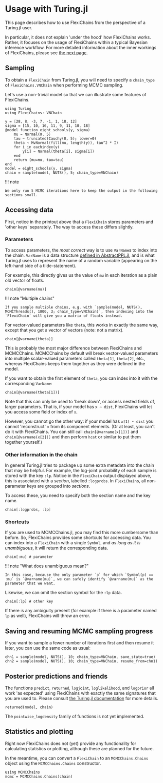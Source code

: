 # Usage with Turing.jl

This page describes how to use FlexiChains from the perspective of a Turing.jl user.

In particular, it does not explain 'under the hood' how FlexiChains works.
Rather, it focuses on the usage of FlexiChains within a typical Bayesian inference workflow.
For more detailed information about the inner workings of FlexiChains, please see [the next page](./details.md).

## Sampling

To obtain a `FlexiChain` from Turing.jl, you will need to specify a `chain_type` of `FlexiChains.VNChain` when performing MCMC sampling.

Let's use a non-trivial model so that we can illustrate some features of FlexiChains.

```@example 1
using Turing
using FlexiChains: VNChain

y = [28, 8, -3, 7, -1, 1, 18, 12]
sigma = [15, 10, 16, 11, 9, 11, 10, 18]
@model function eight_schools(y, sigma)
    mu ~ Normal(0, 5)
    tau ~ truncated(Cauchy(0, 5); lower=0)
    theta ~ MvNormal(fill(mu, length(y)), tau^2 * I)
    for i in eachindex(y)
        y[i] ~ Normal(theta[i], sigma[i])
    end
    return (mu=mu, tau=tau)
end
model = eight_schools(y, sigma)
chain = sample(model, NUTS(), 5; chain_type=VNChain)
```

!!! note
    
    We only run 5 MCMC iterations here to keep the output in the following sections small.

## Accessing data

First, notice in the printout above that a `FlexiChain` stores parameters and 'other keys' separately.
The way to access these differs slightly.

### Parameters

To access parameters, the _most correct_ way is to use `VarName`s to index into the chain.
`VarName` is a data structure [defined in AbstractPPL.jl](https://turinglang.org/AbstractPPL.jl/stable/api/#AbstractPPL.VarName), and is what Turing.jl uses to represent the name of a random variable (appearing on the left-hand side of a tilde-statement).

For example, this directly gives us the value of `mu` in each iteration as a plain old vector of floats.

```@example 1
chain[@varname(mu)]
```

!!! note "Multiple chains"
    
    If you sample multiple chains, e.g. with `sample(model, NUTS(), MCMCThreads(), 1000, 3; chain_type=VNChain)`, then indexing into the `FlexiChain` will give you a matrix of floats instead.

For vector-valued parameters like `theta`, this works in exactly the same way, except that you get a vector of vectors (note: not a matrix).

```@example 1
chain[@varname(theta)]
```

This is probably the most major difference between FlexiChains and MCMCChains.
MCMCChains by default will break vector-valued parameters into multiple scalar-valued parameters called `theta[1]`, `theta[2]`, etc., whereas FlexiChains keeps them together as they were defined in the model.

If you want to obtain the first element of `theta`, you can index into it with the corresponding `VarName`:

```@example 1
chain[@varname(theta[1])]
```

Note that this can only be used to 'break down', or access nested fields of, larger parameters.
That is, if your model has `x ~ dist`, FlexiChains will let you access some field or index of `x`.

However, you cannot go the other way: if your model has `x[1] ~ dist` you cannot 'reconstruct' `x` from its component elements.
(Or at least, you can't do it with FlexiChains.
You can still call `chain[@varname(x[1])]` and `chain[@varname(x[2])]` and then perform `hcat` or similar to put them together yourself.)

### Other information in the chain

In general Turing.jl tries to package up some extra metadata into the chain that may be helpful.
For example, the log-joint probability of each sample is stored with the key `:lp`.
Notice in the `FlexiChain` output displayed above, this is associated with a _section_, labelled `:logprobs`.
In `FlexiChain`s, all non-parameter keys are grouped into _sections_.

To access these, you need to specify both the section name and the key name.

```@example 1
chain[:logprobs, :lp]
```

### Shortcuts

If you are used to MCMCChains.jl, you may find this more cumbersome than before.
So, FlexiChains provides some shortcuts for accessing data.
You can index into a `FlexiChain` with a single `Symbol`, and _as long as it is unambiguous_, it will return the corresponding data.

```@example 1
chain[:mu] # parameter
```

!!! note "What does unambiguous mean?"
    
    In this case, because the only parameter `p` for which `Symbol(p) == :mu` is `@varname(mu)`, we can safely identify `@varname(mu)` as the parameter that we want.

Likewise, we can omit the section symbol for the `:lp` data.

```@example 1
chain[:lp] # other key
```

If there is any ambiguity present (for example if there is a parameter named `lp` as well), FlexiChains will throw an error.

## Saving and resuming MCMC sampling progress

If you want to sample a fewer number of iterations first and then resume it later, you can use the same code as usual:

```@example 1
chn1 = sample(model, NUTS(), 10; chain_type=VNChain, save_state=true)
chn2 = sample(model, NUTS(), 10; chain_type=VNChain, resume_from=chn1)
```

## Posterior predictions and friends

The functions `predict`, `returned`, `logjoint`, `loglikelihood`, and `logprior` all work 'as expected' using FlexiChains with exactly the same signatures that you are used to.
Please consult [the Turing.jl documentation](https://turinglang.org/Turing.jl/stable/api/#Predictions) for more details.

```@example 1
returned(model, chain)
```

The `pointwise_logdensity` family of functions is not yet implemented.

## Statistics and plotting

Right now FlexiChains does not (yet) provide any functionality for calculating statistics or plotting, although these are planned for the future.

In the meantime, you can convert a `FlexiChain` to an `MCMCChains.Chains` object using the `MCMCChains.Chains` constructor.

```@example 1
using MCMCChains
mcmc = MCMCChains.Chains(chain)
```
